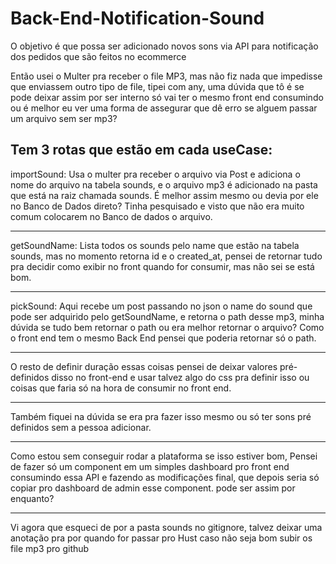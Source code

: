 # Back-End-Notification-Sound

O objetivo é que possa ser adicionado novos sons via API para notificação dos pedidos que são feitos no ecommerce

Então usei o Multer pra receber o file MP3, mas não fiz nada que impedisse que enviassem outro tipo de file, tipei com any, uma dúvida que tô é se pode deixar assim por ser interno só vai ter o mesmo front end consumindo ou é melhor eu ver uma forma de assegurar que dê erro se alguem passar um arquivo sem ser mp3?

Tem 3 rotas que estão em cada useCase: 
----------------------------
importSound:
Usa o multer pra receber o arquivo via Post e adiciona o nome do arquivo na tabela sounds, e o arquivo mp3 é adicionado na pasta que está na raiz chamada sounds. É melhor assim mesmo ou devia por ele no Banco de Dados direto? Tinha pesquisado e visto que não era muito comum colocarem no Banco de dados o arquivo.

-----------------------------

getSoundName: Lista todos os sounds pelo name que estão na tabela sounds, mas no momento retorna id e o created_at, pensei de retornar tudo pra decidir como exibir no front quando for consumir, mas não sei se está bom.

----------------------------
pickSound: Aqui recebe um post passando no json o name do sound que pode ser adquirido pelo getSoundName, e retorna o path desse mp3, minha dúvida se tudo bem retornar o path ou era melhor retornar o arquivo? Como o front end tem o mesmo Back End pensei que poderia retornar só o path.

----------------------------
O resto de definir duração essas coisas pensei de deixar valores pré-definidos disso no front-end e usar talvez algo do css pra definir isso ou coisas que faria só na hora de consumir no front end.

----------------------------
Também fiquei na dúvida se era pra fazer isso mesmo ou só ter sons pré definidos sem a pessoa adicionar.

----------------------------
Como estou sem conseguir rodar a plataforma se isso estiver bom, Pensei de fazer só um component em um simples dashboard pro front end consumindo essa API e fazendo as modificações final, que depois seria só copiar pro dashboard de admin esse component. pode ser assim por enquanto?

----------
Vi agora que esqueci de por a pasta sounds no gitignore, talvez deixar uma anotação pra por quando for passar pro Hust caso não seja bom subir os file mp3 pro github
